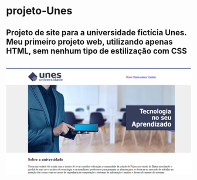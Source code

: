 # projeto-Unes
<h2>Projeto de site para a universidade fictícia Unes. Meu primeiro projeto web, utilizando apenas HTML, sem nenhum tipo de estilização com CSS</h2>
</br>

<img src = "unes.PNG">
